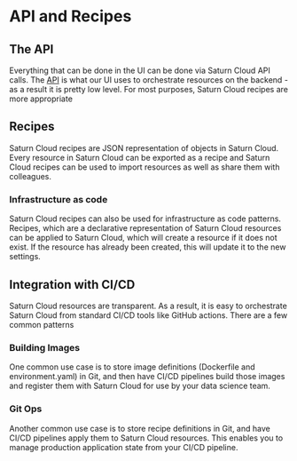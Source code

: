 # API and Recipes

## The API

Everything that can be done in the UI can be done via Saturn Cloud API calls. The [API](https://api.saturncloud.io) is what our UI uses to orchestrate resources on the backend - as a result it is pretty low level. For most purposes, Saturn Cloud recipes are more appropriate

## Recipes

Saturn Cloud recipes are JSON representation of objects in Saturn Cloud. Every resource in Saturn Cloud can be exported as a recipe and Saturn Cloud recipes can be used to import resources as well as share them with colleagues.

### Infrastructure as code

Saturn Cloud recipes can also be used for infrastructure as code patterns. Recipes, which are a declarative representation of Saturn Cloud resources can be applied to Saturn Cloud, which will create a resource if it does not exist. If the resource has already been created, this will update it to the new settings.

## Integration with CI/CD

Saturn Cloud resources are transparent. As a result, it is easy to orchestrate Saturn Cloud from standard CI/CD tools like GitHub actions. There are a few common patterns

### Building Images

One common use case is to store image definitions (Dockerfile and environment.yaml) in Git, and then have CI/CD pipelines build those images and register them with Saturn Cloud for use by your data science team.

### Git Ops

Another common use case is to store recipe definitions in Git, and have CI/CD pipelines apply them to Saturn Cloud resources. This enables you to manage production application state from your CI/CD pipeline.
